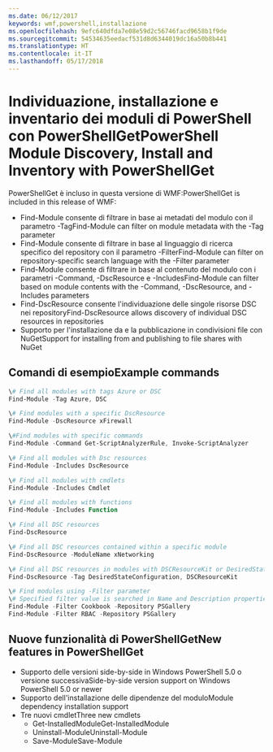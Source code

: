 ```yaml
---
ms.date: 06/12/2017
keywords: wmf,powershell,installazione
ms.openlocfilehash: 9efc640dfda7e08e59d2c56746facd9658b1f9de
ms.sourcegitcommit: 54534635eedacf531d8d6344019dc16a50b8b441
ms.translationtype: HT
ms.contentlocale: it-IT
ms.lasthandoff: 05/17/2018
---
```

# <a name="powershell-module-discovery-install-and-inventory-with-powershellget"></a><span data-ttu-id="97769-102">Individuazione, installazione e inventario dei moduli di PowerShell con PowerShellGet</span><span class="sxs-lookup"><span data-stu-id="97769-102">PowerShell Module Discovery, Install and Inventory with PowerShellGet</span></span>

<span data-ttu-id="97769-103">PowerShellGet è incluso in questa versione di WMF:</span><span class="sxs-lookup"><span data-stu-id="97769-103">PowerShellGet is included in this release of WMF:</span></span>
-   <span data-ttu-id="97769-104">Find-Module consente di filtrare in base ai metadati del modulo con il parametro -Tag</span><span class="sxs-lookup"><span data-stu-id="97769-104">Find-Module can filter on module metadata with the -Tag parameter</span></span>
-   <span data-ttu-id="97769-105">Find-Module consente di filtrare in base al linguaggio di ricerca specifico del repository con il parametro -Filter</span><span class="sxs-lookup"><span data-stu-id="97769-105">Find-Module can filter on repository-specific search language with the -Filter parameter</span></span>
-   <span data-ttu-id="97769-106">Find-Module consente di filtrare in base al contenuto del modulo con i parametri -Command, -DscResource e -Includes</span><span class="sxs-lookup"><span data-stu-id="97769-106">Find-Module can filter based on module contents with the -Command, -DscResource, and -Includes parameters</span></span>
-   <span data-ttu-id="97769-107">Find-DscResource consente l'individuazione delle singole risorse DSC nei repository</span><span class="sxs-lookup"><span data-stu-id="97769-107">Find-DscResource allows discovery of individual DSC resources in repositories</span></span>
-   <span data-ttu-id="97769-108">Supporto per l'installazione da e la pubblicazione in condivisioni file con NuGet</span><span class="sxs-lookup"><span data-stu-id="97769-108">Support for installing from and publishing to file shares with NuGet</span></span>

## <a name="example-commands"></a><span data-ttu-id="97769-109">Comandi di esempio</span><span class="sxs-lookup"><span data-stu-id="97769-109">Example commands</span></span>
```powershell
\# Find all modules with tags Azure or DSC
Find-Module -Tag Azure, DSC

\# Find modules with a specific DscResource
Find-Module -DscResource xFirewall

\#Find modules with specific commands
Find-Module -Command Get-ScriptAnalyzerRule, Invoke-ScriptAnalyzer

\# Find all modules with Dsc resources
Find-Module -Includes DscResource

\# Find all modules with cmdlets
Find-Module -Includes Cmdlet

\# Find all modules with functions
Find-Module -Includes Function

\# Find all DSC resources
Find-DscResource

\# Find all DSC resources contained within a specific module
Find-DscResource -ModuleName xNetworking

\# Find all DSC resources in modules with DSCResourceKit or DesiredStateConfiguration
Find-DscResource -Tag DesiredStateConfiguration, DSCResourceKit

\# Find modules using -Filter parameter
\# Specified filter value is searched in Name and Description properties
Find-Module -Filter Cookbook -Repository PSGallery
Find-Module -Filter RBAC -Repository PSGallery
```

## <a name="new-features-in-powershellget"></a><span data-ttu-id="97769-110">Nuove funzionalità di PowerShellGet</span><span class="sxs-lookup"><span data-stu-id="97769-110">New features in PowerShellGet</span></span>
-   <span data-ttu-id="97769-111">Supporto delle versioni side-by-side in Windows PowerShell 5.0 o versione successiva</span><span class="sxs-lookup"><span data-stu-id="97769-111">Side-by-side version support on Windows PowerShell 5.0 or newer</span></span>
-   <span data-ttu-id="97769-112">Supporto dell'installazione delle dipendenze del modulo</span><span class="sxs-lookup"><span data-stu-id="97769-112">Module dependency installation support</span></span>
-   <span data-ttu-id="97769-113">Tre nuovi cmdlet</span><span class="sxs-lookup"><span data-stu-id="97769-113">Three new cmdlets</span></span>
    -   <span data-ttu-id="97769-114">Get-InstalledModule</span><span class="sxs-lookup"><span data-stu-id="97769-114">Get-InstalledModule</span></span>
    -   <span data-ttu-id="97769-115">Uninstall-Module</span><span class="sxs-lookup"><span data-stu-id="97769-115">Uninstall-Module</span></span>
    -   <span data-ttu-id="97769-116">Save-Module</span><span class="sxs-lookup"><span data-stu-id="97769-116">Save-Module</span></span>
